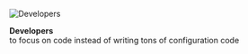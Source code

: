 ![Developers](/images/home/icon-tags.svg)

**Developers** \
to focus on code instead of writing tons of configuration code
